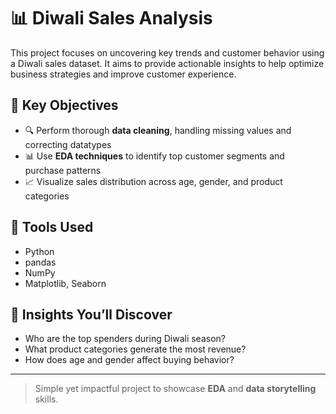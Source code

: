 # 📊 Diwali Sales Analysis

This project focuses on uncovering key trends and customer behavior using a Diwali sales dataset. It aims to provide actionable insights to help optimize business strategies and improve customer experience.

## 🎯 Key Objectives

- 🔍 Perform thorough **data cleaning**, handling missing values and correcting datatypes
- 📊 Use **EDA techniques** to identify top customer segments and purchase patterns
- 📈 Visualize sales distribution across age, gender, and product categories

## 🧰 Tools Used

- Python
- pandas
- NumPy
- Matplotlib, Seaborn

## 📌 Insights You’ll Discover

- Who are the top spenders during Diwali season?
- What product categories generate the most revenue?
- How does age and gender affect buying behavior?

---

> Simple yet impactful project to showcase **EDA** and **data storytelling** skills.
